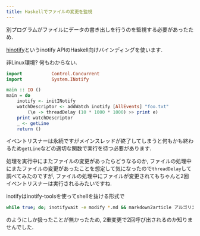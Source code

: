 ```yaml
---
title: Haskellでファイルの変更を監視
---
```


別プログラムがファイルにデータの書き出しを行うのを監視する必要があったため.

[hinotify](https://www.stackage.org/package/hinotify)というinotify APIのHaskell向けバインディングを使います.

非Linux環境?
何もわからない.

~~~hs
import           Control.Concurrent
import           System.INotify

main :: IO ()
main = do
    inotify <- initINotify
    watchDescriptor <- addWatch inotify [AllEvents] "foo.txt"
        (\e -> threadDelay (10 * 1000 * 1000) >> print e)
    print watchDescriptor
    _ <- getLine
    return ()
~~~

イベントリスナーは永続ですがメインスレッドが終了してしまうと何もかも終わるため`getLine`などの適切な関数で実行を待つ必要があります.

処理を実行中にまたファイルの変更があったらどうなるのか,
ファイルの処理中にまたファイルの変更があったことを想定して気になったので`threadDelay`して調べてみたのですが,
ファイルの処理中にファイルが変更されてもちゃんと2回イベントリスナーは実行されるみたいですね.

inotifyはinotify-toolsを使ってshellを抜ける形式で

~~~sh
while true; do; inotifywait -e modify *.md && markdown2article アルゴリズムとデータ構造2-テストノート.md; done
~~~

のようにしか扱ったことが無かったため,
2重変更で2回呼び出されるのか知りませんでした.
